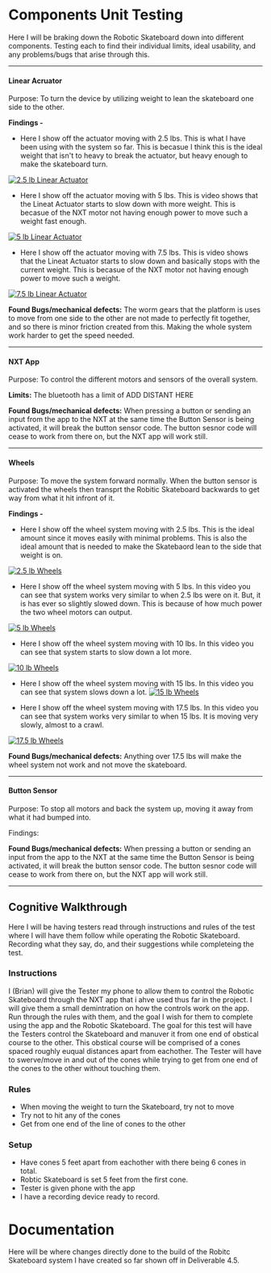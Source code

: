 # Components Unit Testing
  
  Here I will be braking down the Robotic Skateboard down into different components. Testing each to find their individual limits, ideal usability, and any problems/bugs that arise through this.

 ----------------------------------------------------------------------------  
   
   #### Linear Acruator
   
   Purpose: To turn the device by utilizing weight to lean the skateboard one side to the other. 
   
   **Findings -**
   
   - Here I show off the actuator moving with 2.5 lbs. This is what I have been using with the system so far. This is becasue I think this is the ideal weight that isn't to heavy to break the actuator, but heavy enough to make the skateboard turn. 
   
   [![2.5 lb Linear Actuator](https://img.youtube.com/vi/gh21PnaThnI/0.jpg)](https://youtu.be/gh21PnaThnI)
   
   - Here I show off the actuator moving with 5 lbs. This is video shows that the Lineat Actuator starts to slow down with more weight. This is becasue of the NXT motor not having enough power to move such a weight fast enough.

   [![5 lb Linear Actuator](https://img.youtube.com/vi/rEQufCh28vo/0.jpg)](https://youtu.be/rEQufCh28vo)
   
   - Here I show off the actuator moving with 7.5 lbs. This is video shows that the Lineat Actuator starts to slow down and basically stops with the current weight. This is becasue of the NXT motor not having enough power to move such a weight.

   [![7.5 lb Linear Actuator](https://img.youtube.com/vi/GQlalKLsaHY/0.jpg)](https://youtu.be/GQlalKLsaHY)
   
   **Found Bugs/mechanical defects:** The worm gears that the platform is uses to move from one side to the other are not made to perfectly fit together, and so there is minor friction created from this. Making the whole system work harder to get the speed needed.
         
 ----------------------------------------------------------------------------   
   #### NXT App
   Purpose: To control the different motors and sensors of the overall system. 
   
   **Limits:** The bluetooth has a limit of ADD DISTANT HERE
   
   **Found Bugs/mechanical defects:**  When pressing a button or sending an input from the app to the NXT at the same time the Button Sensor is being activated, it will break the button sensor code. The button sesnor code will cease to work from there on, but the NXT app will work still.
   
 ----------------------------------------------------------------------------          
   #### Wheels
   Purpose: To move the system forward normally. When the button sensor is activated the wheels then transprt the Robitic Skateboard backwards to get way from what it hit infront of it.
   
   **Findings -**
   
   - Here I show off the wheel system moving with 2.5 lbs. This is the ideal amount since it moves easily with minimal problems. This is also the ideal amount that is needed to make the Skatebaord lean to the side that weight is on. 

[![2.5 lb Wheels](https://img.youtube.com/vi/koPFEo0PfT0/0.jpg)](https://youtu.be/koPFEo0PfT0)

   - Here I show off the wheel system moving with 5 lbs. In this video you can see that system works very similar to when 2.5 lbs were on it. But, it is has ever so slightly slowed down. This is because of how much power the two wheel motors can output.

[![5 lb Wheels](https://img.youtube.com/vi/HSez85GzGCU/0.jpg)](https://youtu.be/HSez85GzGCU)

   - Here I show off the wheel system moving with 10 lbs. In this video you can see that system starts to slow down a lot more. 

[![10 lb Wheels](https://img.youtube.com/vi/_Bh3O8xH8Ak/0.jpg)](https://youtu.be/_Bh3O8xH8Ak)

   - Here I show off the wheel system moving with 15 lbs. In this video you can see that system slows down a lot.
[![15 lb Wheels](https://img.youtube.com/vi/sFppsuWv2bI/0.jpg)](https://youtu.be/sFppsuWv2bI)

   - Here I show off the wheel system moving with 17.5 lbs. In this video you can see that system works very similar to when 15 lbs. It is moving very slowly, almost to a crawl. 

[![17.5 lb Wheels](https://img.youtube.com/vi/WfyRhPaAnao/0.jpg)](https://youtu.be/WfyRhPaAnao)   
   
   **Found Bugs/mechanical defects:** Anything over 17.5 lbs will make the wheel system not work and not move the skateboard. 
        
 ----------------------------------------------------------------------------          
   #### Button Sensor
   Purpose: To stop all motors and back the system up, moving it away from what it had bumped into. 
   
   Findings:
   
  **Found Bugs/mechanical defects:** When pressing a button or sending an input from the app to the NXT at the same time the Button Sensor is being activated, it will break the button sensor code. The button sesnor code will cease to work from there on, but the NXT app will work still.
           
 ----------------------------------------------------------------------------
  
  ## Cognitive Walkthrough 
  
  Here I will be having testers read through instructions and rules of the test where I will have them follow while operating the Robotic Skateboard. Recording what they say, do, and their suggestions while completeing the test. 
    
   ### Instructions
   
   I (Brian) will give the Tester my phone to allow them to control the Robotic Skateboard through the NXT app that i ahve used thus far in the project. I will give them a small demintration on how the controls work on the app. Run through the rules with them, and the goal I wish for them to complete using the app and the Robotic Skateboard. The goal for this test will have the Testers control the Skateboard and manuver it from one end of obstical course to the other. This obstical course will be comprised of a cones spaced roughly euqual distances apart from eachother. The Tester will have to swerve/move in and out of the cones while trying to get from one end of the cones to the other without touching them.
   
   ### Rules
    
   - When moving the weight to turn the Skateboard, try not to move 
   - Try not to hit any of the cones
   - Get from one end of the line of cones to the other
   
   ### Setup
   
   - Have cones 5 feet apart from eachother with there being 6 cones in total.
   - Robtic Skateboard is set 5 feet from the first cone.
   - Tester is given phone with the app
   - I have a recording device ready to record.

# Documentation

Here will be where changes directly done to the build of the Robitc Skateboard system I have created so far shown off in Deliverable 4.5.
